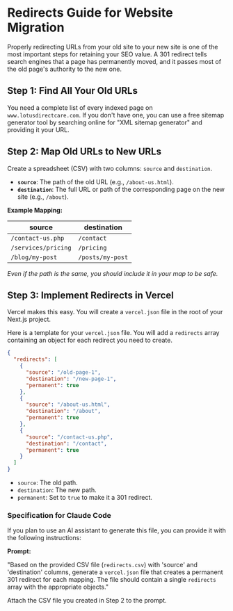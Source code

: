 # Redirects Guide for Website Migration

Properly redirecting URLs from your old site to your new site is one of the most important steps for retaining your SEO value. A 301 redirect tells search engines that a page has permanently moved, and it passes most of the old page's authority to the new one.

## Step 1: Find All Your Old URLs

You need a complete list of every indexed page on `www.lotusdirectcare.com`. If you don't have one, you can use a free sitemap generator tool by searching online for "XML sitemap generator" and providing it your URL.

## Step 2: Map Old URLs to New URLs

Create a spreadsheet (CSV) with two columns: `source` and `destination`.

-   **`source`**: The path of the old URL (e.g., `/about-us.html`).
-   **`destination`**: The full URL or path of the corresponding page on the new site (e.g., `/about`).

**Example Mapping:**

| source              | destination         |
| ------------------- | ------------------- |
| `/contact-us.php`   | `/contact`          |
| `/services/pricing` | `/pricing`          |
| `/blog/my-post`     | `/posts/my-post`    |

*Even if the path is the same, you should include it in your map to be safe.*

## Step 3: Implement Redirects in Vercel

Vercel makes this easy. You will create a `vercel.json` file in the root of your Next.js project.

Here is a template for your `vercel.json` file. You will add a `redirects` array containing an object for each redirect you need to create.

```json
{
  "redirects": [
    {
      "source": "/old-page-1",
      "destination": "/new-page-1",
      "permanent": true
    },
    {
      "source": "/about-us.html",
      "destination": "/about",
      "permanent": true
    },
    {
      "source": "/contact-us.php",
      "destination": "/contact",
      "permanent": true
    }
  ]
}
```

-   `source`: The old path.
-   `destination`: The new path.
-   `permanent`: Set to `true` to make it a 301 redirect.

### Specification for Claude Code

If you plan to use an AI assistant to generate this file, you can provide it with the following instructions:

**Prompt:**

"Based on the provided CSV file (`redirects.csv`) with 'source' and 'destination' columns, generate a `vercel.json` file that creates a permanent 301 redirect for each mapping. The file should contain a single `redirects` array with the appropriate objects."

Attach the CSV file you created in Step 2 to the prompt.
